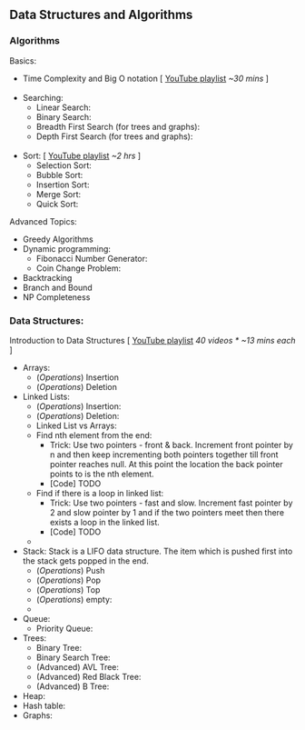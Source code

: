 Data Structures and Algorithms
------------------------------


### Algorithms

Basics:
* Time Complexity and Big O notation \[ [YouTube playlist](https://www.youtube.com/playlist?list=PL2_aWCzGMAwI9HK8YPVBjElbLbI3ufctn)  *~30 mins* ] <br/><br/>
* Searching:
  * Linear Search:
  * Binary Search:
  * Breadth First Search (for trees and graphs):
  * Depth First Search (for trees and graphs): 
  <br/><br/>
* Sort: \[ [YouTube playlist](https://www.youtube.com/playlist?list=PL2_aWCzGMAwKedT2KfDMB9YA5DgASZb3U) *~2 hrs* ]
  * Selection Sort:
  * Bubble Sort:
  * Insertion Sort:
  * Merge Sort:
  * Quick Sort:

Advanced Topics:
* Greedy Algorithms
* Dynamic programming:
  * Fibonacci Number Generator:
  * Coin Change Problem:
* Backtracking
* Branch and Bound
* NP Completeness


### Data Structures:
Introduction to Data Structures \[ [YouTube playlist](https://www.youtube.com/playlist?list=PL2_aWCzGMAwI3W_JlcBbtYTwiQSsOTa6P) _40 videos * ~13 mins each_ ]
* Arrays:
  * (*Operations*) Insertion
  * (*Operations*) Deletion
* Linked Lists:
  * (*Operations*) Insertion:
  * (*Operations*) Deletion:
  * Linked List vs Arrays:
  * Find nth element from the end:
    - Trick: Use two pointers - front & back. Increment front pointer by n and then keep incrementing both pointers together till front pointer reaches null. At this point the location the back pointer points to is the nth element.
    - [Code] TODO
  * Find if there is a loop in linked list:
    - Trick: Use two pointers - fast and slow. Increment fast pointer by 2 and slow pointer by 1 and if the two pointers meet then there exists a loop in the linked list.
    - [Code] TODO
  *
* Stack: Stack is a LIFO data structure. The item which is pushed first into the stack gets popped in the end.
  * (*Operations*) Push
  * (*Operations*) Pop
  * (*Operations*) Top
  * (*Operations*) empty:
  *
* Queue:
  * Priority Queue:
* Trees:
  * Binary Tree:
  * Binary Search Tree:
  * (Advanced) AVL Tree:
  * (Advanced) Red Black Tree:
  * (Advanced) B Tree:
* Heap:
* Hash table:
* Graphs:
